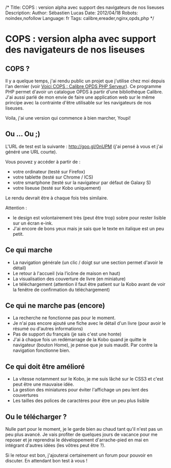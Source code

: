 /*
Title: COPS : version alpha avec support des navigateurs de nos liseuses
Description: 
Author: Sébastien Lucas
Date: 2012/04/18
Robots: noindex,nofollow
Language: fr
Tags: calibre,ereader,nginx,opds,php
*/
# COPS : version alpha avec support des navigateurs de nos liseuses

## COPS ?
Il y a quelque temps, j'ai rendu public un projet que j'utilise chez moi depuis l'an dernier (voir [Voici COPS : Calibre OPDS PHP Serveur](/fr/oss/calibre-opds-php-server)). Ce programme PHP permet d'avoir un catalogue OPDS à partir d'une bibliothèque Calibre. J'ai aussi parlé de mon envie de faire une application web sur le même principe avec la contrainte d'être utilisable sur les navigateurs de nos liseuses. 

Voila, j'ai une version qui commence à bien marcher, Youpi! 

## Ou ... Ou ;)

L'URL de test est la suivante : http://goo.gl/0nUPM (j'ai pensé à vous et j'ai généré une URL courte).

Vous pouvez y accéder à partir de :
*	votre ordinateur (testé sur Firefox)
*	votre tablette (testé sur Chrome / ICS)
*	votre smartphone (testé sur la navigateur par défaut de Galaxy S)
*	votre liseuse (testé sur Kobo uniquement)

Le rendu devrait être à chaque fois très similaire.

Attention : 
*	le design est volontairement très (peut être trop) sobre pour rester lisible sur un écran e-ink.
*	J'ai encore de bons yeux mais je sais que le texte en italique est un peu petit.
## Ce qui marche

*	La navigation générale (un clic / doigt sur une section permet d'avoir le détail)
*	Le retour à l'accueil (via l’icône de maison en haut)
*	La visualisation des couverture de livre (en miniature)
*	Le téléchargement (attention il faut être patient sur la Kobo avant de voir la fenêtre de confirmation du téléchargement)
## Ce qui ne marche pas (encore)

*	La recherche ne fonctionne pas pour le moment.
*	Je n'ai pas encore ajouté une fiche avec le détail d'un livre (pour avoir le résumé ou d'autres informations)
*	Pas de support du français (je sais c'est une honte)
*	J'ai à chaque fois un redémarrage de la Kobo quand je quitte le navigateur (bouton Home), je pense que je suis maudit. Par contre la navigation fonctionne bien.
## Ce qui doit être amélioré

*	La vitesse notamment sur le Kobo, je me suis lâché sur le CSS3 et c'est peut être une mauvaise idée.
*	La gestion des miniatures pour éviter l'affichage un peu lent des couvertures
*	Les tailles des polices de caractères pour être un peu plus lisible
## Ou le télécharger ?

Nulle part pour le moment, je le garde bien au chaud tant qu'il n'est pas un peu plus avancé. Je vais profiter de quelques jours de vacance pour me reposer et je reprendrai le développement d'arrache-pied en mai en intégrant d'autres idées (les vôtres peut être ?).

Si le retour est bon, j'ajouterai certainement un forum pour pouvoir en discuter. En attendant bon test à vous !
